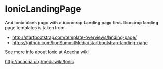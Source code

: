 # IonicLandingPage

And ionic blank page with a bootstrap Landing page first. Boostrap landing page templates is taken from

* http://startbootstrap.com/template-overviews/landing-page/
* https://github.com/IronSummitMedia/startbootstrap-landing-page

See more info about Ionic at Acacha wiki

 http://acacha.org/mediawiki/Ionic